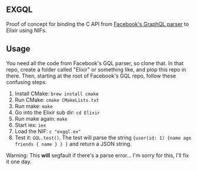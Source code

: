 EXGQL
---

Proof of concept for binding the C API from [Facebook's GraphQL parser](https://github.com/graphql/libgraphqlparser) to Elixir using NIFs.

Usage
---

You need all the code from Facebook's GQL parser, so clone that. In that repo, create a folder called "Elixir" or something like, and plop this repo in there. Then, starting at the root of Facebook's GQL repo, follow these confusing steps:

1. Install CMake: `brew install cmake`
2. Run CMake: `cmake CMakeLists.txt`
3. Run make: `make`
4. Go into the Elixir sub dir: `cd Elixir`
5. Run make again: `make`
6. Start iex: `iex`
7. Load the NIF: `c "exgql.ex"`
8. Test it: `GQL.test()`. The test will parse the string `{user(id: 1) {name age friends { name } } }` and return a JSON string.

Warning: This **will** segfault if there's a parse error... I'm sorry for this, I'll fix it one day.
